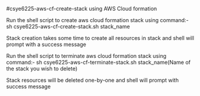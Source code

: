 #csye6225-aws-cf-create-stack using AWS Cloud formation

Run the shell script to create aws cloud formation stack using command:- sh csye6225-aws-cf-create-stack.sh stack_name

Stack creation takes some time to create all resources in stack and shell will prompt with a success message

Run the shell script to terminate aws cloud formation stack using command:- sh csye6225-aws-cf-terminate-stack.sh stack_name(Name of the stack you wish to delete)

Stack resources will be deleted one-by-one and shell will prompt with success message
